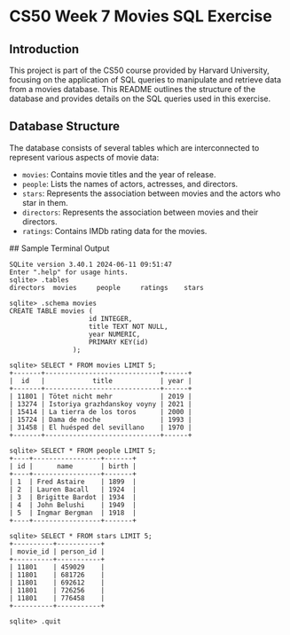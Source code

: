 # CS50 Week 7 Movies SQL Exercise

## Introduction
This project is part of the CS50 course provided by Harvard University, focusing on the application of SQL queries to manipulate and retrieve data from a movies database. This README outlines the structure of the database and provides details on the SQL queries used in this exercise.

## Database Structure
The database consists of several tables which are interconnected to represent various aspects of movie data:

- `movies`: Contains movie titles and the year of release.
- `people`: Lists the names of actors, actresses, and directors.
- `stars`: Represents the association between movies and the actors who star in them.
- `directors`: Represents the association between movies and their directors.
- `ratings`: Contains IMDb rating data for the movies.

## Sample Terminal Output

```
SQLite version 3.40.1 2024-06-11 09:51:47                                                           
Enter ".help" for usage hints.                                                                      
sqlite> .tables                                                                                     
directors  movies     people     ratings    stars                                                   

sqlite> .schema movies                                                                              
CREATE TABLE movies (                                                                               
                    id INTEGER,                                                                     
                    title TEXT NOT NULL,                                                            
                    year NUMERIC,                                                                   
                    PRIMARY KEY(id)                                                                 
                );         

sqlite> SELECT * FROM movies LIMIT 5;                                                               
+-------+-----------------------------+------+                                                      
|  id   |            title            | year |                                                      
+-------+-----------------------------+------+                                                      
| 11801 | Tötet nicht mehr            | 2019 |                                                      
| 13274 | Istoriya grazhdanskoy voyny | 2021 |                                                      
| 15414 | La tierra de los toros      | 2000 |                                                      
| 15724 | Dama de noche               | 1993 |                                                      
| 31458 | El huésped del sevillano    | 1970 |                                                      
+-------+-----------------------------+------+

sqlite> SELECT * FROM people LIMIT 5;                                                               
+----+-----------------+-------+                                                                    
| id |      name       | birth |                                                                    
+----+-----------------+-------+                                                                    
| 1  | Fred Astaire    | 1899  |                                                                    
| 2  | Lauren Bacall   | 1924  |                                                                    
| 3  | Brigitte Bardot | 1934  |                                                                    
| 4  | John Belushi    | 1949  |                                                                    
| 5  | Ingmar Bergman  | 1918  |                                                                    
+----+-----------------+-------+    

sqlite> SELECT * FROM stars LIMIT 5;                                                                
+----------+-----------+                                                                            
| movie_id | person_id |                                                                            
+----------+-----------+                                                                            
| 11801    | 459029    |                                                                            
| 11801    | 681726    |                                                                            
| 11801    | 692612    |                                                                            
| 11801    | 726256    |                                                                            
| 11801    | 776458    |                                                                            
+----------+-----------+ 

sqlite> .quit  
```